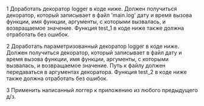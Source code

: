 
1 Доработать декоратор logger в коде ниже. Должен получиться декоратор, который записывает 
в файл 'main.log' дату и время вызова функции, имя функции, аргументы, с которыми вызвалась, 
и возвращаемое значение. Функция test_1 в коде ниже также должна отработать без ошибок.

2 Доработать параметризованный декоратор logger в коде ниже. Должен получиться декоратор, 
который записывает в файл дату и время вызова функции, имя функции, аргументы, с которыми 
вызвалась, и возвращаемое значение. Путь к файлу должен передаваться в аргументах декоратора. 
Функция test_2 в коде ниже также должна отработать без ошибок.

3 Применить написанный логгер к приложению из любого предыдущего д/з.